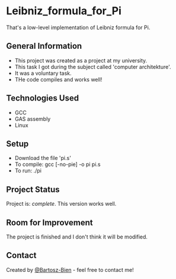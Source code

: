 # Leibniz_formula_for_Pi
That's a low-level implementation of Leibniz formula for Pi.


## General Information
- This project was created as a project at my university.
- This task I got during the subject called 'computer architekture'.
- It was a voluntary task.
- THe code compiles and works well!


## Technologies Used
- GCC
- GAS assembly
- Linux


## Setup
- Download the file 'pi.s'
- To compile: gcc [-no-pie] -o pi pi.s
- To run: ./pi


## Project Status
Project is: _complete_. This version works well. 


## Room for Improvement
The project is finished and I don't think it will be modified.


## Contact
Created by [@Bartosz-Bien](https://bartosz-bien.github.io/) - feel free to contact me!
